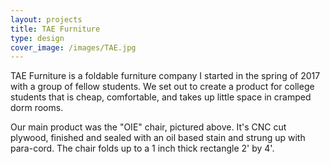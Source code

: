 ```yaml
---
layout: projects
title: TAE Furniture
type: design
cover_image: /images/TAE.jpg
---
```


TAE Furniture is a foldable furniture company I started in the spring of 2017 with a group of fellow students. We set out to create a product for college students that is cheap, comfortable, and takes up little space in cramped dorm rooms. 

Our main product was the "OIE" chair, pictured above. It's CNC cut plywood, finished and sealed with an oil based stain and strung up with para-cord. The chair folds up to a 1 inch thick rectangle 2' by 4'.